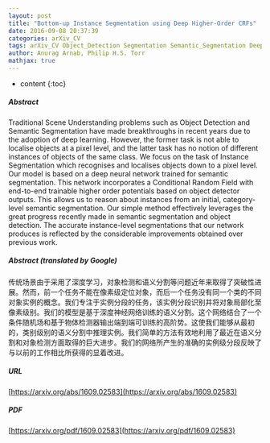 ```yaml
---
layout: post
title: "Bottom-up Instance Segmentation using Deep Higher-Order CRFs"
date: 2016-09-08 20:37:39
categories: arXiv_CV
tags: arXiv_CV Object_Detection Segmentation Semantic_Segmentation Deep_Learning Detection
author: Anurag Arnab, Philip H.S. Torr
mathjax: true
---
```


* content
{:toc}

##### Abstract
Traditional Scene Understanding problems such as Object Detection and Semantic Segmentation have made breakthroughs in recent years due to the adoption of deep learning. However, the former task is not able to localise objects at a pixel level, and the latter task has no notion of different instances of objects of the same class. We focus on the task of Instance Segmentation which recognises and localises objects down to a pixel level. Our model is based on a deep neural network trained for semantic segmentation. This network incorporates a Conditional Random Field with end-to-end trainable higher order potentials based on object detector outputs. This allows us to reason about instances from an initial, category-level semantic segmentation. Our simple method effectively leverages the great progress recently made in semantic segmentation and object detection. The accurate instance-level segmentations that our network produces is reflected by the considerable improvements obtained over previous work.

##### Abstract (translated by Google)
传统场景由于采用了深度学习，对象检测和语义分割等问题近年来取得了突破性进展。然而，前一个任务不能在像素级定位对象，而后一个任务没有同一个类的不同对象实例的概念。我们专注于实例分段的任务，该实例分段识别并将对象局部化至像素级别。我们的模型是基于深度神经网络训练的语义分割。这个网络结合了一个条件随机场和基于物体检测器输出端到端可训练的高阶势。这使我们能够从最初的，类别级别的语义分割中推理实例。我们简单的方法有效地利用了最近在语义分割和对象检测方面取得的巨大进步。我们的网络所产生的准确的实例级分段反映了与以前的工作相比所获得的显着改进。

##### URL
[https://arxiv.org/abs/1609.02583](https://arxiv.org/abs/1609.02583)

##### PDF
[https://arxiv.org/pdf/1609.02583](https://arxiv.org/pdf/1609.02583)

